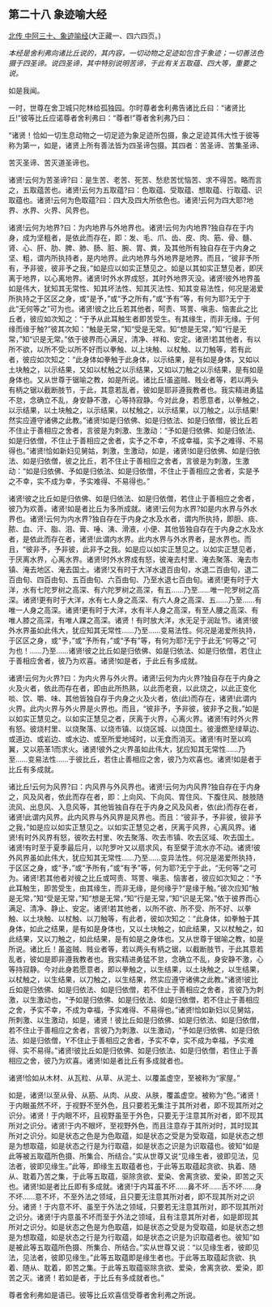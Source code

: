 ## 第二十八 象迹喻大经

[北传 中阿三十、象迹喻经](https://github.com/gwsice/buddhism/blob/master/%E6%97%A9%E6%9C%9F/%E4%B8%AD%E9%98%BF%E5%90%AB%E7%BB%8F/07.md#xiang-ji-yu-jing)(大正藏一、四六四页。)

*本经是舍利弗向诸比丘说的，其内容，一切动物之足迹如包含于象迹；一切善法色摄于四圣谛。说四圣谛，其中特别说明苦谛，于此有关五取蕴、四大等，重要之说。*

如是我闻。

一时，世尊在舍卫城只陀林给孤独园。尔时尊者舍利弗告诸比丘曰：“诸贤比丘!”彼等比丘应诺尊者舍利弗曰：“尊者!”尊者舍利弗乃曰：

“诸贤！恰如一切生息动物之一切足迹为象足迹所包摄，象之足迹其伟大性于彼等称为第一，如是，诸贤上所有善法皆为四圣谛包摄。其四者：苦圣谛、苦集圣谛、 

苦灭圣谛、苦灭道圣谛也。

诸贤!云何为苦圣谛?曰：是生苦、老苦、死苦、愁悲苦忧恼苦、求不得苦。略而言之，五取蕴苦也。诸贤!云何为五取蕴?曰：色取蕴、受取蕴、想取蕴、行取蕴、识取蕴也。诸贤!云何为色取蕴?曰：四大及四大所依色也。诸贤!云何为四大耶?地界、水界、火界、风界也。

诸贤!云何为地界?曰：为内地界与外地界也。诸贤!云何为内地界?独自存在于内身，成为坚粗者，是依此而存在，即：发、毛、爪、齿、皮、肉、筋、骨、髓、肾、心、肝、肋、脾、肺、肠、脏、腕、胃、粪，及其他所有独自存在于内身之坚、粗，谓内所执持者，是内地界。此内地界与外地界是地界。而且，“彼非予所有，予非彼，彼非予之我，”如是应以如实正慧见之。如是以其如实正慧见者，即厌离于地界，以心离地界。诸贤!时外水界成怒，其时外地界灭没。诸贤!彼外地界虽如是伟大，犹知其无常性、知其坏法性、知其灭法性、知其变易法性，何况是渴爱所执持之于区区之身，或“是予，”或“予之所有，”或“予有”等，有何为耶?无宁于此“无何等之”可为也。诸贤!彼之比丘若其他者，呵责、骂詈、嗔恚、恼害此之比丘者，彼应如次知之：“于予从此耳触生者即苦受生。有其缘生，而非无缘。于何缘而缘于触?”彼其次知：“触是无常，”知“受是无常。知“想是无常，”知“行是无常，”知“识是无常。”依于彼界而心满足，清净、祥和、安定。诸贤!若其他者，有以所不欲，以所不受;以所不好而以拳触、以上块触、以杖触、以刀触等，若有此者，彼应如次知之：“此身体如拳触于此身体，以示结果，是有如是身体，又如以土块触之，以示结果，又如以杖触之以示结果，又如以刀触之以示结果，是有如是身体也。又从世尊于锯喻之教，如是所说。诸比丘!虽盗贼、贱业者等，若以两头有柄之锯以截断肢节，于此，其意若乱者，彼如是耶非遵我教者也。我实精进勇猛不怠，念确立不乱，身安静不激，心等持寂静。今对此身，若愿意者，以拳触之，以示结果，以土块触之，以示结果，以杖触之，以示结果，以刀触之，以示结果!然实应遵守诸佛之此教。”诸贤!如是归依佛、如是归依法、如是归依僧，彼比丘若不住止于善相应之舍者，言彼是为刺激、生激动：“予如是归依佛、如是归依法、如是归依僧，不住止于善相应之舍者，实予之不幸，不成幸福，实予之难得、不易得也。”诸贤!恰如新妇见舅姑，刺激，生激动，如是，诸贤!如是归依佛、如是归依法、如是归依僧，彼之比丘，若不住止于善相应之舍者，言彼是为刺激，生激动：“如是归依佛、予如是归依法、如是归依僧，不住止于善相应之舍者，实是予之不幸，实不成为幸，予实难得、不易得也。” 

诸贤!彼之比丘如是归依佛、如是归依法、如是归依僧，若住止于善相应之舍者，彼乃为欢善。诸贤!如是者比丘为多所成就。诸贤!云何为水界?如是内水界与外水界也。诸贤!云何为内水界?独自存在于内身之水及水者，谓内所执持，即胆、痰、脓、血、汗、脂、泪、膏、唾、洟、滑液，小便、其他皆独自存在于内身之水及水者，是依此而存在者，诸贤!此谓内水界。此内水界与外水界者，是水界也。而且，“彼非予，予非彼，此非予之我。如是应以如实正慧见之。以如实正慧见者，于厌离水界，心离水界。诸贤!时外水界成有怒，彼淹去村里、淹去聚落、淹去市镇、淹去地区、淹去国土。诸贤!又有时于大洋水退百由旬，水退二百由旬，退二百由旬、四百由旬、五百由旬、六百由旬、乃至水退七百由旬。诸贤!更有时于大洋，水有七陀罗树之高深、有六陀罗树之高深，有五……乃至……唯一陀罗树之高深。诸贤!更有时于大洋，水有七人身之高深、有六人身之高深、五……乃至……有唯一人身之高深。诸贤!更有时于大洋，水有半人身之高深，有至人腰之高深、有唯人膝之高深，有唯人踝之高深。诸贤！有时放大洋，水无足于润趾节。诸贤!彼外水界虽如此伟大，犹应知其无常性……乃至……变易法性。何况是渴爱所执持，于区区之身，或“予，”或“予所有，”或“予有”等，有何为耶?无宁于此无“何等之”可为也！……乃至……诸贤!彼之比丘如是归依佛、如是归依法、如是归依僧，若住止于善相应舍者，彼乃为欢喜。诸贤!如是者，于此丘有多成就。

诸贤!云何为火界?曰：为内火界与外火界。诸贤!云何为内火界?独自存在于内身之火及火者，依此而存在者，即由此所热熟，以此而老衰，以此烧之，以此正变化啖、饮、嚼、味、其他皆独自存于内身之火及火者，依(此)而存在，诸贤!此谓内火界。此内火界与外火界是火界也。而且，“彼非予，予非彼，彼非予之我，”如是以如实正慧见之。以如实正慧见之者，厌离于火界，心离火界。诸贤!有时外火界有怒。彼烧村里、以烧聚落、以烧市镇、以烧区城、以烧国土。彼漫燃至绿草边、或道边、或岩边、或水边、或至所爱地域时，以无食而消灭。诸贤!有时至以鸡翼，又以筋革1而求火。诸贤!彼外之火界虽如此伟大，犹应知其无常性……乃至……变易法性……于彼比丘，若住止善相应之舍，彼乃为欢喜也。诸贤!如是者于比丘有多成就。

诸比丘!云何为风界?曰：内风界与外风界也。诸贤!云何为内风界?独自存在于内身之，风及风者，依此而存在者，即：上向风、下向风、胃住风、下腹住风、肢肢随流风、出息风、入息风等，其他皆独自存在于内身之风及风者，依(此)而存在者，诸贤!此谓内风界。此内风界与外风界是风界也。而且：“彼非予，予非彼，彼非予之我，”如是应以如实正慧见之。以如实正慧见之者，厌离于风界，心离风界。诸贤!有时外风界有怒，彼吹去村里、吹去聚落、吹去市镇、吹去区域、吹去国土。诸贤!有时至于夏季最后月，以陀罗叶又以扇求风，有至檗于流水亦不动。诸贤!彼外风界虽如此伟大，犹应知其无常性……乃至……变异法性。何况是渴爱所执持，于区区之身，或“予，”或“予所有，”或“有予”等，何为耶?无宁于此，“无何等”之可为。诸贤!若其他者对彼之比丘或呵责、骂詈、嗔恚、恼害者，彼应如次知之：“予此耳触生，即苦受生，由其缘生，而非无缘，是何缘乎?“是缘于触。”彼次应知“触是无常，”知“受是无常，”知“想是无常，”知“行是无常，”知“识是无常。”依于彼界而心满足、清净、静止、安定。诸贤!若其他者，以所不欲、所不受、所不好、以拳触、以土块触、以杖触、以刀触等，有此者，彼如次知之：“此身体，如拳触于其身体，如此之结果，是有如是身体也，又以土块触之，如此结果，又以杖触之，如此结果，又以刀触之，如此结果，是有如是之身体也。又从世尊于锯喻之教，如是所说。诸比丘！虽盗贼、贱业者等，若以两头有柄之锯，以截断肢节，于此其意若乱者，彼如是即非遵我教者也。我实精进勇猛不怠，念确立不乱，身安静不激，心等持寂静。今对此身若愿意者，即以拳触之，以生结果，以土块触之，以生结果，以杖触之，以生结果，以刀触之，以生结果，然实应遵守诸佛之此教。”诸贤!彼比丘如是归依佛、如是归依法、如是归依僧，若不住止于善相应之舍者，言彼乃为刺激，以生激动也，“予如是归依佛、如是归依法、如是归依僧，若不住止于善相应之舍，予实不幸，不成为幸福，予实难得、不易得也。”诸贤!恰如新妇以见舅姑，所刺激、以生激动，如是，诸贤！彼比丘如是归依佛、如是归依法、如是归依僧，若不住止于善相应之舍者，言彼乃为刺激、以生激动，“予如是归依佛、如是归依法、如是归依僧，Y不住止于善相应之舍者，予实不幸，实不成为幸福，予实难得、实不易得。”诸贤!彼比丘如是归依佛、如是归依法、如是归依僧，若住止于善相应之舍，彼乃为欢喜。诸贤!如是者比丘有多成就者也。

诸贤!恰如从木材、从瓦粒、从草、从泥土、以覆盖虚空，至被称为“家屋。”

如是，诸贤!以至从骨、从筋、从肉、从皮、从肤，覆盖虚空。被称为“色。”诸贤！于内眼虽然不坏，于视野不至外色，且只要若无集注于其所对者，即不现其所对之识分。诸贤！于内眼不坏，且视野虽至于外色，只要无于注意其所对者，即不现其所对之识分。诸贤!于内不眼坏，至视野外色，而且注意存于其所对时，其时现其所对之识分。如是状态之色是为色取蕴，如是状态之受是为受取蕴，如是状态之想是为想取蕴，如是状态之行是为行取蕴，如是状态之识是为识取蕴也。彼知“如是此等被五取蕴所色摄、所集合、所结合。”实从世尊又说“见缘生者，彼即见法，见法者，彼即见缘生。”此等，即缘生五取蕴者也，于此等五取蕴起贪欲、执着、随从、耽着乃苦之集，于此等五取蕴，驱除贪欲、爱染、舍离贪欲、爱染，即苦之灭也。诸贤!如是者比丘即有多成就。诸贤!于内耳虽不坏……鼻不坏……舌不坏……身不坏……意不坏，不至外法之领域，且只要无注意其所对者，即不现其所对之识分。诸贤！于内意不坏、虽至于外法之领域，只要若无注意其所对，即不现其所对之识分。诸贤!于内意虽不坏而至于外法之领域，且有注意其所对者，如是即现其所对之识分。如是状态之色是为色取蕴，如是状态之受是为受取蕴，如是状态之想是为想取蕴，如是状态之行是为行取蕴，如是状态之识是为识取蕴者也。彼知“如是被此等五取蕴所色摄、所集合、所结合。”实从世尊又说：“以见缘生者，彼即见法，见法者，彼即见缘生。”此等五取蕴即是缘生者也。于此等五取蕴起贪欲、执着、随从、耽着，即苦之集。于此等五取蕴驱除贪欲、爱染，舍离贪欲、爱染，即苦之灭。诸贤！若如是者，于比丘有多成就者也。”

尊者舍利弗如是语已。彼等比丘欢喜信受尊者舍利弗之所说。
